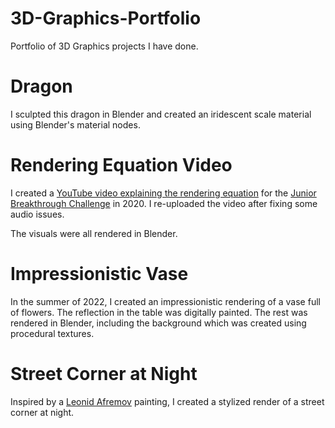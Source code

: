 # 3D-Graphics-Portfolio
Portfolio of 3D Graphics projects I have done.

# Dragon
I sculpted this dragon in Blender and created an iridescent scale material using Blender's material nodes.

# Rendering Equation Video
I created a [YouTube video explaining the rendering equation](https://youtu.be/c35nyw6Gddk) for the [Junior Breakthrough Challenge](https://breakthroughjuniorchallenge.org) in 2020.  I re-uploaded the video after fixing some audio issues.

The visuals were all rendered in Blender.

# Impressionistic Vase

In the summer of 2022, I created an impressionistic rendering of a vase full of flowers.  The reflection in the table was digitally painted.  The rest was rendered in Blender, including the background which was created using procedural textures.

# Street Corner at Night

Inspired by a [Leonid Afremov](https://afremov.com) painting, I created a stylized render of a street corner at night.
